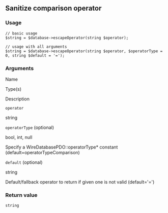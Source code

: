 Sanitize comparison operator
----------------------------

### Usage

    // basic usage
    $string = $database->escapeOperator(string $operator);
    
    // usage with all arguments
    $string = $database->escapeOperator(string $operator, $operatorType = 0, string $default = '=');

### Arguments

Name

Type(s)

Description

`operator`

string

`operatorType` (optional)

bool, int, null

Specify a WireDatabasePDO::operatorType\* constant (default=operatorTypeComparison)

`default` (optional)

string

Default/fallback operator to return if given one is not valid (default='=')

### Return value

`string`

